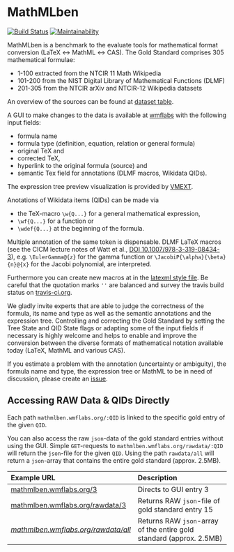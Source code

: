 # MathMLben

[![Build Status](https://travis-ci.org/ag-gipp/MathMLben.svg?branch=master)](https://travis-ci.org/ag-gipp/MathMLben) [![Maintainability](https://api.codeclimate.com/v1/badges/d9f3590d68a5a6f9ab7d/maintainability)](https://codeclimate.com/github/ag-gipp/MathMLben/maintainability)

MathMLben is a benchmark to the evaluate tools for mathematical format conversion (LaTeX &#8596; MathML &#8596; CAS).
The Gold Standard comprises 305 mathematical formulae:
* 1-100 extracted from the NTCIR 11 Math Wikipedia
* 101-200 from the NIST Digital Library of Mathematical Functions (DLMF)
* 201-305 from the NTCIR arXiv and NTCIR-12 Wikipedia datasets

An overview of the sources can be found at [dataset table](https://mathmlben.wmflabs.org/dataset).

A GUI to make changes to the data is available at [wmflabs](https://mathmlben.wmflabs.org) with the following input fields:
* formula name
* formula type (definition, equation, relation or general formula)
* original TeX and 
* corrected TeX,
* hyperlink to the original formula (source) and
* semantic Tex field for annotations (DLMF macros, Wikidata QIDs).

The expression tree preview visualization is provided by [VMEXT](https://vmext.formulasearchengine.com).

Anotations of Wikidata items (QIDs) can be made via 
* the TeX-macro `\w{Q...}` for a general mathematical expression,
* `\wf{Q...}` for a function or 
* `\wdef{Q...}` at the beginning of the formula. 

Multiple annotation of the same token is dispensable.
DLMF LaTeX macros (see the CICM lecture notes of Watt et al., [DOI 10.1007/978-3-319-08434-3](http://dx.doi.org/10.1007/978-3-319-08434-3)), e.g. `\EulerGamma@{z}` for the gamma function or `\JacobiP{\alpha}{\beta}{n}@{x}` for the Jacobi polynomial, are interpreted.

Furthermore you can create new macros at in the [latexml style file](https://github.com/ag-gipp/MathMLben/blob/master/config/latexml/wikidata.sty.ltxml). Be careful that the quotation marks `''` are balanced and survey the travis build status on [travis-ci.org](https://travis-ci.org/ag-gipp/MathMLben/branches).

We gladly invite experts that are able to judge the correctness of the formula, its name and type as well as the semantic annotations and the expression tree.
Controlling and correcting the Gold Standard by setting the Tree State and QID State flags or adapting some of the input fields if necessary is highly welcome and helps to enable and improve the conversion between the diverse formats of mathematical notation available today (LaTeX, MathML and various CAS).

If you estimate a problem with the annotation (uncertainty or ambiguity), the formula name and type, the expression tree or MathML to be in need of discussion, please create an [issue](https://github.com/ag-gipp/MathMLBen/issues).

## Accessing RAW Data & QIDs Directly

Each path `mathmlben.wmflabs.org/:QID` is linked to the specific gold entry of the given `QID`.

You can also access the raw `json`-data of the gold standard entries without using the GUI. Simple `GET`-requests to `mathmlben.wmflabs.org/rawdata/:QID` will return the `json`-file for the given `QID`. Using the path `rawdata/all` will return a `json`-array that contains the entire gold standard (approx. 2.5MB).

| Example URL | Description |
| :--- | :--- | 
| <a href="/3" target="_self">mathmlben.wmflabs.org/3</a> | Directs to GUI entry 3 |
| <a href="/rawdata/3" target="_self">mathmlben.wmflabs.org/rawdata/3</a> | Returns RAW `json`-file of gold standard entry 15 |
| <cite title="Caution! You will download the entire raw gold standard!"><a href="/rawdata/all" target="_self" class="danger-link tooltipcontainer">mathmlben.wmflabs.org/rawdata/all</a></cite> | Returns RAW `json`-array of the entire gold standard (approx. 2.5MB) |
